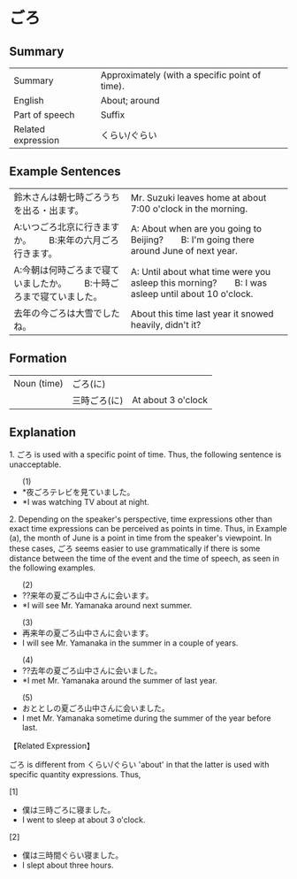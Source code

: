 # ごろ

## Summary

<table><tr>   <td>Summary</td>   <td>Approximately (with a specific point of time).</td></tr><tr>   <td>English</td>   <td>About; around</td></tr><tr>   <td>Part of speech</td>   <td>Suffix</td></tr><tr>   <td>Related expression</td>   <td>くらい/ぐらい</td></tr></table>

## Example Sentences

<table><tr>   <td>鈴木さんは朝七時ごろうちを出る・出ます。</td>   <td>Mr. Suzuki leaves home at about 7:00 o'clock in the morning.</td></tr><tr>   <td>A:いつごろ北京に行きますか。  B:来年の六月ごろ行きます。</td>   <td>A: About when are you going to Beijing?&emsp;&emsp;B: I'm going there around June of next year.</td></tr><tr>   <td>A:今朝は何時ごろまで寝ていましたか。  B:十時ごろまで寝ていました。</td>   <td>A: Until about what time were you asleep this morning?&emsp;&emsp;B: I was asleep until about 10 o'clock.</td></tr><tr>   <td>去年の今ごろは大雪でしたね。</td>   <td>About this time last year it snowed heavily, didn't it?</td></tr></table>

## Formation

<table class="table"><tbody><tr class="tr head"><td class="td"><span class="bold">Noun (time)</span> </td><td class="td"><span class="concept">ごろ(に)</span> </td><td class="td"></td></tr><tr class="tr"><td class="td"></td><td class="td"><span>三時</span><span class="concept">ごろ(に)</span> </td><td class="td"><span>At about 3 o'clock</span></td></tr></tbody></table>

## Explanation

<p>1. ごろ is used with a specific point of time. Thus, the following sentence is unacceptable.</p>  <ul>(1) <li>*夜ごろテレビを見ていました。</li> <li>*I was watching TV about at night.</li> </ul>  <p>2. Depending on the speaker's perspective, time expressions other than exact time expressions can be perceived as points in time. Thus, in Example (a), the month of June is a point in time from the speaker's viewpoint. In these cases, ごろ seems easier to use grammatically if there is some distance between the time of the event and the time of speech, as seen in the following examples.</p>  <ul>(2) <li>??来年の夏ごろ山中さんに会います。</li> <li>*I will see Mr. Yamanaka around next summer.</li> </ul>  <ul>(3) <li>再来年の夏ごろ山中さんに会います。</li> <li>I will see Mr. Yamanaka in the summer in a couple of years.</li> </ul>  <ul>(4) <li>??去年の夏ごろ山中さんに会いました。</li> <li>*I met Mr. Yamanaka around the summer of last year.</li> </ul>  <ul>(5) <li>おととしの夏ごろ山中さんに会いました。</li> <li>I met Mr. Yamanaka sometime during the summer of the year before last.</li> </ul>  <p>【Related Expression】</p>  <p>ごろ is different from くらい/ぐらい 'about' in that the latter is used with specific quantity expressions. Thus,</p>  <p>[1]</p>  <ul> <li>僕は三時ごろに寝ました。</li> <li>I went to sleep at about 3 o'clock.</li> </ul>  <p>[2]</p>  <ul> <li>僕は三時間ぐらい寝ました。 <li>I slept about three hours. </ul>

